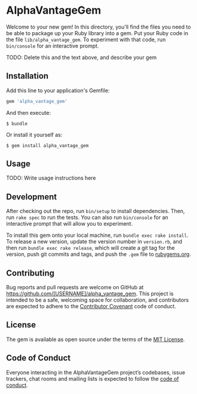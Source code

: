 # AlphaVantageGem

Welcome to your new gem! In this directory, you'll find the files you need to be able to package up your Ruby library into a gem. Put your Ruby code in the file `lib/alpha_vantage_gem`. To experiment with that code, run `bin/console` for an interactive prompt.

TODO: Delete this and the text above, and describe your gem

## Installation

Add this line to your application's Gemfile:

```ruby
gem 'alpha_vantage_gem'
```

And then execute:

    $ bundle

Or install it yourself as:

    $ gem install alpha_vantage_gem

## Usage

TODO: Write usage instructions here

## Development

After checking out the repo, run `bin/setup` to install dependencies. Then, run `rake spec` to run the tests. You can also run `bin/console` for an interactive prompt that will allow you to experiment.

To install this gem onto your local machine, run `bundle exec rake install`. To release a new version, update the version number in `version.rb`, and then run `bundle exec rake release`, which will create a git tag for the version, push git commits and tags, and push the `.gem` file to [rubygems.org](https://rubygems.org).

## Contributing

Bug reports and pull requests are welcome on GitHub at https://github.com/[USERNAME]/alpha_vantage_gem. This project is intended to be a safe, welcoming space for collaboration, and contributors are expected to adhere to the [Contributor Covenant](http://contributor-covenant.org) code of conduct.

## License

The gem is available as open source under the terms of the [MIT License](http://opensource.org/licenses/MIT).

## Code of Conduct

Everyone interacting in the AlphaVantageGem project’s codebases, issue trackers, chat rooms and mailing lists is expected to follow the [code of conduct](https://github.com/[USERNAME]/alpha_vantage_gem/blob/master/CODE_OF_CONDUCT.md).
